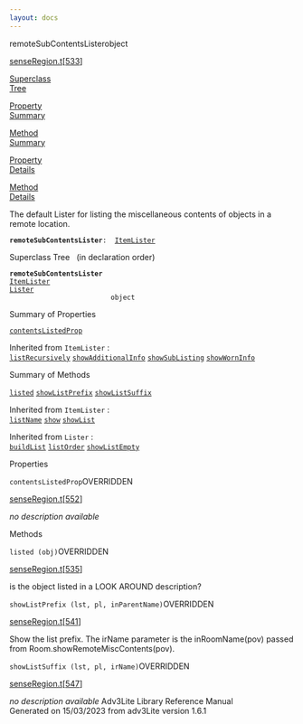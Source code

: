 ```yaml
---
layout: docs
---
```

<span class="title">remoteSubContentsLister</span><span class="type">object</span>

[senseRegion.t](../file/senseRegion.t.html)\[[533](../source/senseRegion.t.html#533)\]

[Superclass  
Tree](#_SuperClassTree_)

[Property  
Summary](#_PropSummary_)

[Method  
Summary](#_MethodSummary_)

[Property  
Details](#_Properties_)

[Method  
Details](#_Methods_)



The default Lister for listing the miscellaneous contents of objects in
a remote location.

**`remoteSubContentsLister`**` :   `[`ItemLister`](../object/ItemLister.html)



<span id="_SuperClassTree_"></span>



<span class="hdln">Superclass Tree</span>   (in declaration order)



**`remoteSubContentsLister`**  
[`ItemLister`](../object/ItemLister.html)  
[`Lister`](../object/Lister.html)  
`                         object`  
<span id="_PropSummary_"></span>



<span class="hdln">Summary of Properties</span>  



[`contentsListedProp`](#contentsListedProp)

Inherited from `ItemLister` :  
[`listRecursively`](../object/ItemLister.html#listRecursively) [`showAdditionalInfo`](../object/ItemLister.html#showAdditionalInfo) [`showSubListing`](../object/ItemLister.html#showSubListing) [`showWornInfo`](../object/ItemLister.html#showWornInfo)



<span id="_MethodSummary_"></span>



<span class="hdln">Summary of Methods</span>  



[`listed`](#listed) [`showListPrefix`](#showListPrefix) [`showListSuffix`](#showListSuffix)

Inherited from `ItemLister` :  
[`listName`](../object/ItemLister.html#listName) [`show`](../object/ItemLister.html#show) [`showList`](../object/ItemLister.html#showList)

Inherited from `Lister` :  
[`buildList`](../object/Lister.html#buildList) [`listOrder`](../object/Lister.html#listOrder) [`showListEmpty`](../object/Lister.html#showListEmpty)

<span id="_Properties_"></span>



<span class="hdln">Properties</span>  



<span id="contentsListedProp"></span>

`contentsListedProp`<span class="rem">OVERRIDDEN</span>

[senseRegion.t](../file/senseRegion.t.html)\[[552](../source/senseRegion.t.html#552)\]



*no description available*



<span id="_Methods_"></span>



<span class="hdln">Methods</span>  



<span id="listed"></span>

`listed (obj)`<span class="rem">OVERRIDDEN</span>

[senseRegion.t](../file/senseRegion.t.html)\[[535](../source/senseRegion.t.html#535)\]



is the object listed in a LOOK AROUND description?



<span id="showListPrefix"></span>

`showListPrefix (lst, pl, inParentName)`<span class="rem">OVERRIDDEN</span>

[senseRegion.t](../file/senseRegion.t.html)\[[541](../source/senseRegion.t.html#541)\]



Show the list prefix. The irName parameter is the inRoomName(pov) passed
from Room.showRemoteMiscContents(pov).



<span id="showListSuffix"></span>

`showListSuffix (lst, pl, irName)`<span class="rem">OVERRIDDEN</span>

[senseRegion.t](../file/senseRegion.t.html)\[[547](../source/senseRegion.t.html#547)\]



*no description available*
Adv3Lite Library Reference Manual  
Generated on 15/03/2023 from adv3Lite version 1.6.1


